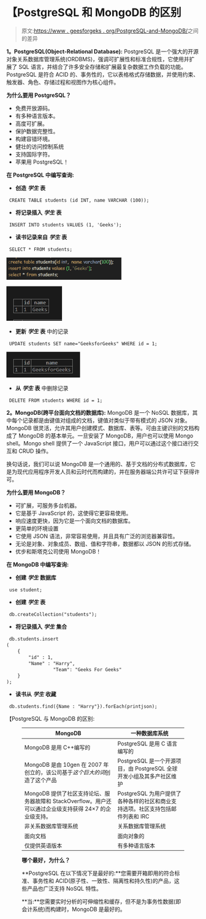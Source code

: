 # 【PostgreSQL 和 MongoDB 的区别

> 原文:[https://www . geesforgeks . org/PostgreSQL-and-MongoDB/](https://www.geeksforgeeks.org/difference-between-postgresql-and-mongodb/)之间的差异

**1。PostgreSQL(Object-Relational Database):**
PostgreSQL 是一个强大的开源对象关系数据库管理系统(ORDBMS)，强调可扩展性和标准合规性，它使用并扩展了 SQL 语言，并结合了许多安全存储和扩展最复杂数据工作负载的功能。PostgreSQL 是符合 ACID 的、事务性的，它以表格格式存储数据，并使用约束、触发器、角色、存储过程和视图作为核心组件。

**为什么要用 PostgreSQL？**

*   免费开放源码。
*   有多种语言版本。
*   高度可扩展。
*   保护数据完整性。
*   构建容错环境。
*   健壮的访问控制系统
*   支持国际字符。
*   苹果用 PostgreSQL！

**在 PostgreSQL 中编写查询:**

*   **创造** ***学生*** **表**

```
 CREATE TABLE students (id INT, name VARCHAR (100)); 
```

*   **将记录插入** ***学生*** **表**

```
 INSERT INTO students VALUES (1, 'Geeks'); 
```

*   **读书记录来自** ***学生*** **表**

```
 SELECT * FROM students; 
```

![](img/4b159fe735fca40853714fe972e0cebf.png)

![](img/a1555e3c3366a8d7d3cc120282b1bb3f.png)

*   **更新** ***学生*** **表**
    中的记录

```
 UPDATE students SET name="GeeksforGeeks" WHERE id = 1; 
```

![](img/c857bc25a2a84745e2f800d8d5386fb7.png)

*   **从** ***学生*** **表**
    中删除记录

```
 DELETE FROM students WHERE id = 1; 
```

**2。MongoDB(跨平台面向文档的数据库):**
MongoDB 是一个 NoSQL 数据库，其中每个记录都是由键值对组成的文档，键值对类似于带有模式的 JSON 对象。MongoDB 很灵活，允许其用户创建模式、数据库、表等。可由主键识别的文档构成了 MongoDB 的基本单元。一旦安装了 MongoDB，用户也可以使用 Mongo shell。Mongo shell 提供了一个 JavaScript 接口，用户可以通过这个接口进行交互和 CRUD 操作。

换句话说，我们可以说 MongoDB 是一个通用的、基于文档的分布式数据库，它是为现代应用程序开发人员和云时代而构建的，并在服务器端公共许可证下获得许可。

**为什么要用 MongoDB？**

*   可扩展，可服务多台机器。
*   它是基于 JavaScript 的，这使得它更容易使用。
*   响应速度更快，因为它是一个面向文档的数据库。
*   更简单的环境设置
*   它使用 JSON 语法，非常容易使用，并且具有广泛的浏览器兼容性。
*   无论是对象、对象成员、数组、值和字符串，数据都以 JSON 的形式存储。
*   优步和斯塔克公司使用 MongoDB！

**在 MongoDB 中编写查询:**

*   **创建** ***学生*** **数据库**

```
 use student; 
```

*   **创建** ***学生*** **表**

```
 db.createCollection("students"); 
```

*   **将记录插入** ***学生*** **集合**

```
 db.students.insert 
(
    {
        "id" : 1,
        "Name" : "Harry",
                 "Team": "Geeks For Geeks"
    }
); 
```

*   **读书从** ***学生*** **收藏**

```
 db.students.find({Name : "Harry"}).forEach(printjson); 
```

【PostgreSQL 与 MongoDB 的区别:

<figure class="table">

| MongoDB | 一种数据库系统 |
| --- | --- |
| MongoDB 是用 C++编写的 | PostgreSQL 是用 C 语言编写的 |
| MongoDB 是由 10gen 在 2007 年创立的，该公司基于*这个巨大的词*创造了这个产品 | PostgreSQL 是一个开源项目，由 PostgreSQL 全球开发小组及其多产社区维护 |
| MongoDB 提供了社区支持论坛、服务器故障和 StackOverflow。用户还可以通过企业级支持获得 24×7 的企业级支持。 | PostgreSQL 为用户提供了各种各样的社区和商业支持选项。社区支持包括邮件列表和 IRC |
| 非关系数据库管理系统 | 关系数据库管理系统 |
| 面向文档 | 面向对象的 |
| 仅提供英语版本 | 有多种语言版本 |

**哪个最好，为什么？**

**PostgreSQL 在以下情况下是最好的:**您需要开箱即用的符合标准、事务性和 ACID(原子性、一致性、隔离性和持久性)的产品，这些产品也广泛支持 NoSQL 特性。

**当:**您需要实时分析的可伸缩性和缓存，但不是为事务性数据(即会计系统)而构建时，MongoDB 是最好的。

</figure>